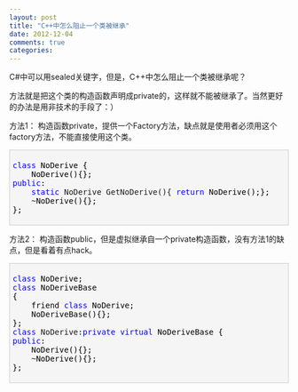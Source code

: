 ```yaml
---
layout: post
title: "C++中怎么阻止一个类被继承"
date: 2012-12-04
comments: true
categories: 
---
```

<p>C#中可以用sealed关键字，但是，C++中怎么阻止一个类被继承呢？</p>  <p>方法就是把这个类的构造函数声明成private的，这样就不能被继承了。当然更好的办法是用非技术的手段了：）</p>  <p>方法1： 构造函数private，提供一个Factory方法，缺点就是使用者必须用这个factory方法，不能直接使用这个类。</p>  <div style="border-bottom: #cccccc 1px solid; border-left: #cccccc 1px solid; padding-bottom: 5px; background-color: #f5f5f5; padding-left: 5px; padding-right: 5px; border-top: #cccccc 1px solid; border-right: #cccccc 1px solid; padding-top: 5px" class="cnblogs_code">   <pre><span style="color: #0000ff">class</span><span style="color: #000000"> NoDerive {
    NoDerive(){};
</span><span style="color: #0000ff">public</span><span style="color: #000000">:
    </span><span style="color: #0000ff">static</span> NoDerive GetNoDerive(){ <span style="color: #0000ff">return</span><span style="color: #000000"> NoDerive();};
    </span>~<span style="color: #000000">NoDerive(){};
};</span></pre>
</div>

<p>方法2： 构造函数public，但是虚拟继承自一个private构造函数，没有方法1的缺点，但是看着有点hack。</p>

<div style="border-bottom: #cccccc 1px solid; border-left: #cccccc 1px solid; padding-bottom: 5px; background-color: #f5f5f5; padding-left: 5px; padding-right: 5px; border-top: #cccccc 1px solid; border-right: #cccccc 1px solid; padding-top: 5px" class="cnblogs_code">
  <pre><span style="color: #0000ff">class</span><span style="color: #000000"> NoDerive;
</span><span style="color: #0000ff">class</span><span style="color: #000000"> NoDeriveBase
{
    friend </span><span style="color: #0000ff">class</span><span style="color: #000000"> NoDerive;
    NoDeriveBase(){};
};
</span><span style="color: #0000ff">class</span> NoDerive:<span style="color: #0000ff">private</span> <span style="color: #0000ff">virtual</span><span style="color: #000000"> NoDeriveBase {
</span><span style="color: #0000ff">public</span><span style="color: #000000">:
    NoDerive(){};
    </span>~<span style="color: #000000">NoDerive(){};
};</span></pre>
</div>